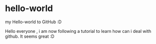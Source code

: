 # hello-world
my Hello-world to GitHub :D 


Hello everyone , i am now following a tutorial to learn how can i deal with github.
It seems great :D 
